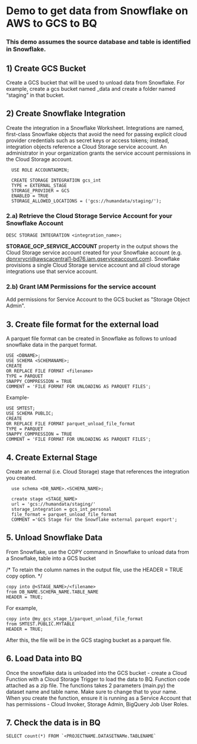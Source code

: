# Demo to get data from Snowflake on AWS to GCS to BQ <br>

### This demo assumes the source database and table is identified in Snowflake. 

## 1) Create GCS Bucket

Create a GCS bucket that will be used to unload data from Snowflake. For example, create a gcs bucket named <customername>_data and create a folder named “staging” in that bucket.
  
## 2) Create Snowflake Integration
  
Create the integration in a Snowflake Worksheet. Integrations are named, first-class Snowflake objects that avoid the need for passing explicit cloud provider credentials such as secret keys or access tokens; instead, integration objects reference a Cloud Storage service account. An administrator in your organization grants the service account permissions in the Cloud Storage account. 

```
  USE ROLE ACCOUNTADMIN;

  CREATE STORAGE INTEGRATION gcs_int
  TYPE = EXTERNAL_STAGE
  STORAGE_PROVIDER = GCS
  ENABLED = TRUE
  STORAGE_ALLOWED_LOCATIONS = ('gcs://humandata/staging/');
```
### 2.a) Retrieve the Cloud Storage Service Account for your Snowflake Account
  
  ```DESC STORAGE INTEGRATION <integration_name>;```
  
**STORAGE_GCP_SERVICE_ACCOUNT** property in the output shows the Cloud Storage service account created for your Snowflake account (e.g. dpnrxrycri@awscacentral1-bd76.iam.gserviceaccount.com). Snowflake provisions a single Cloud Storage service account and all cloud storage integrations use that service account. 
  
### 2.b) Grant IAM Permissions for the service account 
    
Add permissions for Service Account to the GCS bucket as "Storage Object Admin". 
  
## 3. Create  file format for the external load
  
A parquet file format can be created in Snowflake as follows to unload snowflake data in the parquet format.
  
```
USE <DBNAME>;
USE SCHEMA <SCHEMANAME>;
CREATE
OR REPLACE FILE FORMAT <filename>
TYPE = PARQUET
SNAPPY_COMPRESSION = TRUE
COMMENT = 'FILE FORMAT FOR UNLOADING AS PARQUET FILES';
 ```

Example-
  ```
USE SMTEST;
USE SCHEMA PUBLIC;
CREATE
OR REPLACE FILE FORMAT parquet_unload_file_format
TYPE = PARQUET
SNAPPY_COMPRESSION = TRUE
COMMENT = 'FILE FORMAT FOR UNLOADING AS PARQUET FILES';
  ```
  
 ## 4. Create External Stage
  Create an external (i.e. Cloud Storage) stage that references the integration you created.

```
  use schema <DB_NAME>.<SCHEMA_NAME>;

  create stage <STAGE_NAME>
  url = 'gcs://humandata/staging/'
  storage_integration = gcs_int_personal
  file_format = parquet_unload_file_format
  COMMENT ='GCS Stage for the Snowflake external parquet export';
  ```
  
  ## 5. Unload Snowflake Data
From Snowflake, use the COPY command in Snowflake to unload data from a Snowflake, table into a GCS bucket

/* To retain the column names in the output file, use the HEADER = TRUE copy option. */

```
copy into @<STAGE_NAME>/<filename>
from DB_NAME.SCHEMA_NAME.TABLE_NAME
HEADER = TRUE;
  ```
  
For example,
```
copy into @my_gcs_stage_1/parquet_unload_file_format
from SMTEST.PUBLIC.MYTABLE
HEADER = TRUE;
  ```
After this, the file will be in the GCS staging bucket as a parquet file. 
  
## 6. Load Data into BQ
  Once the snowflake data is unloaded into the GCS bucket - create a Cloud Function with a Cloud Storage Trigger to load the data to BQ. Function code attached as a zip file. The functions takes 2 parameters (main.py) the dataset name and table name. Make sure to change that to your name. When you create the function, ensure it is running as a Service Account that has permissions - Cloud Invoker, Storage Admin, BigQuery Job User Roles. 
  
  ## 7. Check the data is in BQ 
 
  ```
  SELECT count(*) FROM `<PROJECTNAME.DATASETNAMe.TABLENAME`
  ```
